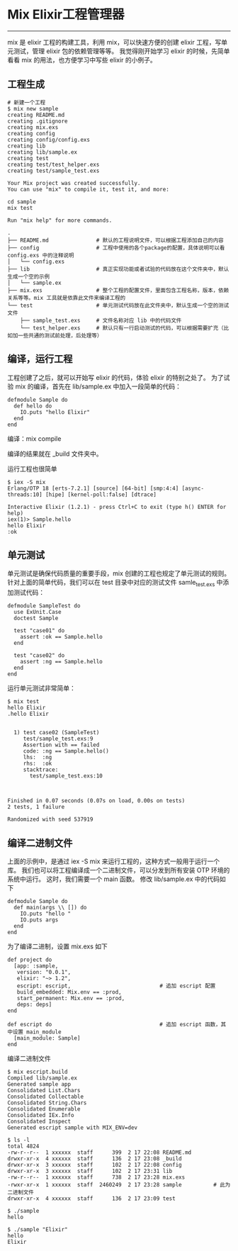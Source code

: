 # Mix Elixir工程管理器

-------------------------------------------------------------------------------

mix 是 elixir 工程的构建工具，利用 mix，可以快速方便的创建 elixir 工程，写单元测试，管理 elixir 包的依赖管理等等。
我觉得刚开始学习 elixir 的时候，先简单看看 mix 的用法，也方便学习中写些 elixir 的小例子。

## 工程生成

    # 新建一个工程
    $ mix new sample
    creating README.md
    creating .gitignore
    creating mix.exs
    creating config
    creating config/config.exs
    creating lib
    creating lib/sample.ex
    creating test
    creating test/test_helper.exs
    creating test/sample_test.exs
    
    Your Mix project was created successfully.
    You can use "mix" to compile it, test it, and more:
    
    cd sample
    mix test
    
    Run "mix help" for more commands.

    .
    ├── README.md               # 默认的工程说明文件，可以根据工程添加自己的内容
    ├── config                  # 工程中使用的各个package的配置，具体说明可以看 config.exs 中的注释说明
    │   └── config.exs
    ├── lib                     # 真正实现功能或者试验的代码放在这个文件夹中，默认生成一个空的示例
    │   └── sample.ex
    ├── mix.exs                 # 整个工程的配置文件，里面包含工程名称，版本，依赖关系等等。mix 工具就是依靠此文件来编译工程的
    └── test                    # 单元测试代码放在此文件夹中，默认生成一个空的测试文件
        ├── sample_test.exs     # 文件名称对应 lib 中的代码文件
        └── test_helper.exs     # 默认只有一行启动测试的代码，可以根据需要扩充（比如加一些共通的测试前处理，后处理等）

## 编译，运行工程

工程创建了之后，就可以开始写 elixir 的代码，体验 elixir 的特别之处了。
为了试验 mix 的编译，首先在 lib/sample.ex 中加入一段简单的代码：

    defmodule Sample do
      def hello do
        IO.puts "hello Elixir"
      end
    end

编译：mix compile

编译的结果就在 \_build 文件夹中。

运行工程也很简单

    $ iex -S mix
    Erlang/OTP 18 [erts-7.2.1] [source] [64-bit] [smp:4:4] [async-threads:10] [hipe] [kernel-poll:false] [dtrace]
    
    Interactive Elixir (1.2.1) - press Ctrl+C to exit (type h() ENTER for help)
    iex(1)> Sample.hello
    hello Elixir
    :ok

## 单元测试

单元测试是确保代码质量的重要手段，mix 创建的工程也规定了单元测试的规则。
针对上面的简单代码，我们可以在 test 目录中对应的测试文件 samle<sub>test.exs</sub> 中添加测试代码：

    defmodule SampleTest do
      use ExUnit.Case
      doctest Sample
    
      test "case01" do
        assert :ok == Sample.hello
      end
    
      test "case02" do
        assert :ng == Sample.hello
      end
    end

运行单元测试非常简单：

    $ mix test
    hello Elixir
    .hello Elixir
    
    
      1) test case02 (SampleTest)
         test/sample_test.exs:9
         Assertion with == failed
         code: :ng == Sample.hello()
         lhs:  :ng
         rhs:  :ok
         stacktrace:
           test/sample_test.exs:10
    
    
    
    Finished in 0.07 seconds (0.07s on load, 0.00s on tests)
    2 tests, 1 failure
    
    Randomized with seed 537919

## 编译二进制文件

上面的示例中，是通过 iex -S mix 来运行工程的，这种方式一般用于运行一个库。
我们也可以将工程编译成一个二进制文件，可以分发到所有安装 OTP 环境的系统中运行。
这时，我们需要一个 main 函数。
修改 lib/sample.ex 中的代码如下

    defmodule Sample do
      def main(args \\ []) do
        IO.puts "hello "
        IO.puts args
      end
    end

为了编译二进制，设置 mix.exs 如下

    def project do
      [app: :sample,
       version: "0.0.1",
       elixir: "~> 1.2",
       escript: escript,                            # 追加 escript 配置
       build_embedded: Mix.env == :prod,
       start_permanent: Mix.env == :prod,
       deps: deps]
    end
    
    def escript do                                  # 追加 escript 函数，其中设置 main_module
      [main_module: Sample]
    end

编译二进制文件

    $ mix escript.build
    Compiled lib/sample.ex
    Generated sample app
    Consolidated List.Chars
    Consolidated Collectable
    Consolidated String.Chars
    Consolidated Enumerable
    Consolidated IEx.Info
    Consolidated Inspect
    Generated escript sample with MIX_ENV=dev
    
    $ ls -l
    total 4824
    -rw-r--r--  1 xxxxxx  staff      399  2 17 22:08 README.md
    drwxr-xr-x  4 xxxxxx  staff      136  2 17 23:08 _build
    drwxr-xr-x  3 xxxxxx  staff      102  2 17 22:08 config
    drwxr-xr-x  3 xxxxxx  staff      102  2 17 23:31 lib
    -rw-r--r--  1 xxxxxx  staff      738  2 17 23:28 mix.exs
    -rwxr-xr-x  1 xxxxxx  staff  2460249  2 17 23:28 sample          # 此为二进制文件
    drwxr-xr-x  4 xxxxxx  staff      136  2 17 23:09 test
    
    $ ./sample
    hello
    
    $ ./sample "Elixir"
    hello
    Elixir

